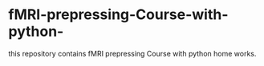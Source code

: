 # fMRI-prepressing-Course-with-python-
this repository contains fMRI prepressing Course with python home works.